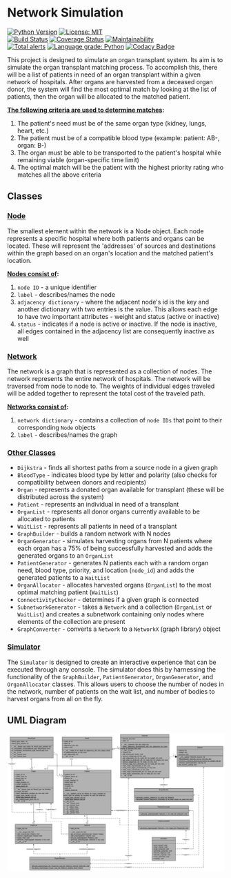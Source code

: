 # Network Simulation
[![Python Version](https://img.shields.io/badge/python-3.7-blue.svg)](https://www.python.org/getit/)
[![License: MIT](https://img.shields.io/badge/License-MIT-blue.svg)](https://opensource.org/licenses/MIT)
<br>
[![Build Status](https://travis-ci.com/zspatter/network-simulation.svg?branch=master)](https://travis-ci.com/zspatter/network-simulation)
[![Coverage Status](https://coveralls.io/repos/github/zspatter/network-simulation/badge.svg?branch=master)](https://coveralls.io/github/zspatter/network-simulation?branch=master)
[![Maintainability](https://api.codeclimate.com/v1/badges/6411a44b799e13d3b3ee/maintainability)](https://codeclimate.com/github/zspatter/network-simulation/maintainability)
<br>
[![Total alerts](https://img.shields.io/lgtm/alerts/g/zspatter/network-simulation.svg?logo=lgtm&logoWidth=18)](https://lgtm.com/projects/g/zspatter/network-simulation/alerts/)
[![Language grade: Python](https://img.shields.io/lgtm/grade/python/g/zspatter/network-simulation.svg?logo=lgtm&logoWidth=18)](https://lgtm.com/projects/g/zspatter/network-simulation/context:python)
[![Codacy Badge](https://api.codacy.com/project/badge/Grade/85d142fb6e544882b1a56c1787544225)](https://www.codacy.com/app/localhost_2/network-simulation?utm_source=github.com&amp;utm_medium=referral&amp;utm_content=zspatter/network-simulation&amp;utm_campaign=Badge_Grade)

This project is designed to simulate an organ transplant system. Its aim is to simulate the organ transplant matching process. To accomplish this, there will be a list of patients in need of an organ transplant within a given network of hospitals. After organs are harvested from a deceased organ donor, the system will find the most optimal match by looking at the list of patients, then the organ will be allocated to the matched patient. 

**<ins>The following criteria are used to determine matches</ins>:**
1. The patient's need must be of the same organ type (kidney, lungs, heart, etc.)
2. The patient must be of a compatible blood type (example: patient: AB-, organ: B-)
3. The organ must be able to be transported to the patient's hospital while remaining viable (organ-specific time limit)
4. The optimal match will be the patient with the highest priority rating who matches all the above criteria 

## Classes

### <ins>Node</ins>
The smallest element within the network is a Node object. Each node represents a specific hospital where both patients and organs can be located. These will represent the 'addresses' of sources and destinations within the graph based on an organ's location and the matched patient's location.

**<ins>Nodes consist of</ins>:**
1. `node ID` - a unique identifier
2. `label` - describes/names the node
3. `adjacency dictionary` - where the adjacent node's id is the key and another dictionary with two entries is the value. This allows each edge to have two important attributes - weight and status (active or inactive)
4. `status` - indicates if a node is active or inactive. If the node is inactive, all edges contained in the adjacency list are consequently inactive as well

### <ins>Network</ins>
The network is a graph that is represented as a collection of nodes. The network represents the entire network of hospitals. The network will be traversed from node to node to. The weights of individual edges traveled will be added together to represent the total cost of the traveled path.

**<ins>Networks consist of</ins>:**
1. `network dictionary` - contains a collection of `node IDs` that point to their corresponding `Node` objects
2. `label` - describes/names the graph

### <ins>Other Classes</ins>
-  `Dijkstra` - finds all shortest paths from a source node in a given graph
-  `BloodType` - indicates blood type by letter and polarity (also checks for compatibility between donors and recipients)
-  `Organ` - represents a donated organ available for transplant (these will be distributed across the system)
-  `Patient` - represents an individual in need of a transplant
-  `OrganList` - represents all donor organs currently available to be allocated to patients
-  `WaitList` - represents all patients in need of a transplant
-  `GraphBuilder` - builds a random network with N nodes
-  `OrganGenerator` - simulates harvesting organs from N patients where each organ has a 75% of being successfully harvested and adds the generated organs to an `OrganList`
-  `PatientGenerator` - generates N patients each with a random organ need, blood type, priority, and location (`node_id`) and adds the generated patients to a `WaitList`
-  `OrganAllocator` - allocates harvested organs (`OrganList`) to the most optimal matching patient (`WaitList`)
-  `ConnectivityChecker` - determines if a given graph is connected 
-  `SubnetworkGenerator` - takes a `Network` and a collection (`OrganList` or `WaitList`) and creates a subnetwork containing only nodes where elements of the collection are present
-  `GraphConverter` - converts a `Network` to a `NetworkX` (graph library) object 

### <ins>Simulator</ins>
The `Simulator` is designed to create an interactive experience that can be executed through any console. The simulator does this by harnessing the functionality of the `GraphBuilder`, `PatientGenerator`, `OrganGenerator`, and `OrganAllocator` classes. This allows users to choose the number of nodes in the network, number of patients on the wait list, and number of bodies to harvest organs from all on the fly.

## UML Diagram
![UML diagram](https://github.com/zspatter/network-simulation/blob/master/UML.png)
